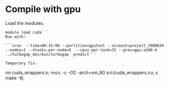 # Compile with gpu
Load the modules:

```module load gcc; module load openblas; module load openmpi ; 
module load cuda```
Run with:

```srun  --time=00:15:00 --partition=gputest --account=project_2000634 --nodes=1 --ntasks-per-node=4  --cpus-per-task=32 --gres=gpu:a100:4 ../turbogap_dev/bin/turbogap  predict``` 

Temporary fix:
```
rm cuda_wrappers.o;
nvcc -c -O2 -arch=sm_80 src/cuda_wrappers.cu; s
make -B;
```

